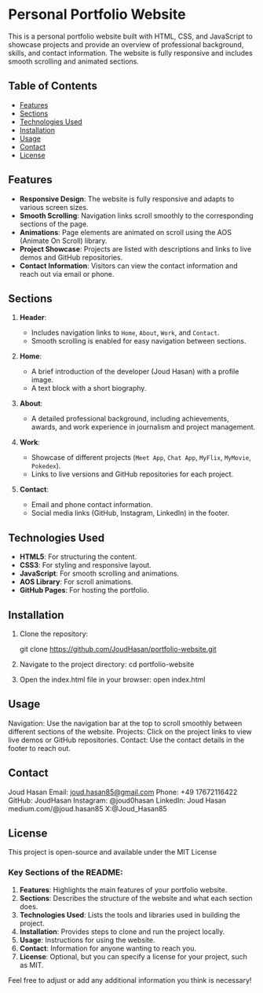 # Personal Portfolio Website

This is a personal portfolio website built with HTML, CSS, and JavaScript to showcase projects and provide an overview of professional background, skills, and contact information. The website is fully responsive and includes smooth scrolling and animated sections.

## Table of Contents

- [Features](#features)
- [Sections](#sections)
- [Technologies Used](#technologies-used)
- [Installation](#installation)
- [Usage](#usage)
- [Contact](#contact)
- [License](#license)

## Features

- **Responsive Design**: The website is fully responsive and adapts to various screen sizes.
- **Smooth Scrolling**: Navigation links scroll smoothly to the corresponding sections of the page.
- **Animations**: Page elements are animated on scroll using the AOS (Animate On Scroll) library.
- **Project Showcase**: Projects are listed with descriptions and links to live demos and GitHub repositories.
- **Contact Information**: Visitors can view the contact information and reach out via email or phone.

## Sections

1. **Header**:

   - Includes navigation links to `Home`, `About`, `Work`, and `Contact`.
   - Smooth scrolling is enabled for easy navigation between sections.

2. **Home**:

   - A brief introduction of the developer (Joud Hasan) with a profile image.
   - A text block with a short biography.

3. **About**:

   - A detailed professional background, including achievements, awards, and work experience in journalism and project management.

4. **Work**:

   - Showcase of different projects (`Meet App`, `Chat App`, `MyFlix`, `MyMovie`, `Pokedex`).
   - Links to live versions and GitHub repositories for each project.

5. **Contact**:
   - Email and phone contact information.
   - Social media links (GitHub, Instagram, LinkedIn) in the footer.

## Technologies Used

- **HTML5**: For structuring the content.
- **CSS3**: For styling and responsive layout.
- **JavaScript**: For smooth scrolling and animations.
- **AOS Library**: For scroll animations.
- **GitHub Pages**: For hosting the portfolio.

## Installation

1. Clone the repository:

   git clone https://github.com/JoudHasan/portfolio-website.git

2. Navigate to the project directory:
   cd portfolio-website

3. Open the index.html file in your browser:
   open index.html

## Usage

Navigation: Use the navigation bar at the top to scroll smoothly between different sections of the website.
Projects: Click on the project links to view live demos or GitHub repositories.
Contact: Use the contact details in the footer to reach out.

## Contact

Joud Hasan
Email: joud.hasan85@gmail.com
Phone: +49 17672116422
GitHub: JoudHasan
Instagram: @joud0hasan
LinkedIn: Joud Hasan
medium.com/@joud.hasan85
X:@Joud_Hasan85

## License

This project is open-source and available under the MIT License

### Key Sections of the README:

1. **Features**: Highlights the main features of your portfolio website.
2. **Sections**: Describes the structure of the website and what each section does.
3. **Technologies Used**: Lists the tools and libraries used in building the project.
4. **Installation**: Provides steps to clone and run the project locally.
5. **Usage**: Instructions for using the website.
6. **Contact**: Information for anyone wanting to reach you.
7. **License**: Optional, but you can specify a license for your project, such as MIT.

Feel free to adjust or add any additional information you think is necessary!
